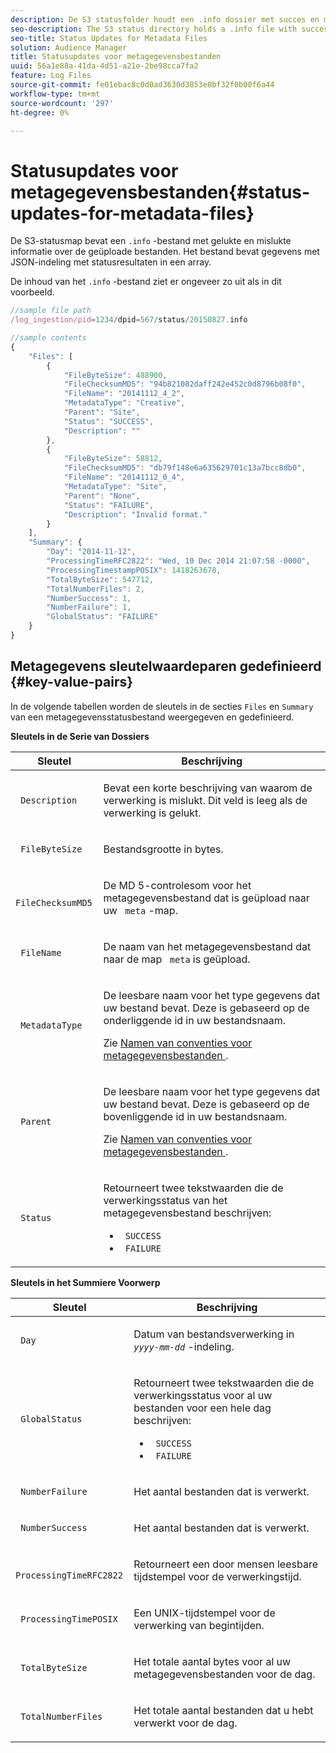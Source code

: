 ```yaml
---
description: De S3 statusfolder houdt een .info dossier met succes en mislukkingsinformatie over uw geupload dossiers. Het bestand bevat gegevens met JSON-indeling met statusresultaten in een array.
seo-description: The S3 status directory holds a .info file with success and failure information about your uploaded files. The file contains JSON-formatted data with status results in an array.
seo-title: Status Updates for Metadata Files
solution: Audience Manager
title: Statusupdates voor metagegevensbestanden
uuid: 56a1e88a-41da-4d51-a21e-2be98cca7fa2
feature: Log Files
source-git-commit: fe01ebac8c0d0ad3630d3853e0bf32f0b00f6a44
workflow-type: tm+mt
source-wordcount: '297'
ht-degree: 0%

---
```



# Statusupdates voor metagegevensbestanden{#status-updates-for-metadata-files}

De S3-statusmap bevat een `.info` -bestand met gelukte en mislukte informatie over de geüploade bestanden. Het bestand bevat gegevens met JSON-indeling met statusresultaten in een array.

De inhoud van het `.info` -bestand ziet er ongeveer zo uit als in dit voorbeeld.

```js
//sample file path
/log_ingestion/pid=1234/dpid=567/status/20150827.info

//sample contents
{
    "Files": [
        {
            "FileByteSize": 488900,
            "FileChecksumMD5": "94b821082daff242e452c0d8796b08f0",
            "FileName": "20141112_4_2",
            "MetadataType": "Creative",
            "Parent": "Site",
            "Status": "SUCCESS",
            "Description": ""
        },
        {
            "FileByteSize": 58812,
            "FileChecksumMD5": "db79f148e6a635629701c13a7bcc8db0",
            "FileName": "20141112_0_4",
            "MetadataType": "Site",
            "Parent": "None",
            "Status": "FAILURE",
            "Description": "Invalid format."
        }
    ],
    "Summary": {
        "Day": "2014-11-12",
        "ProcessingTimeRFC2822": "Wed, 10 Dec 2014 21:07:58 -0000",
        "ProcessingTimestampPOSIX": 1418263678,
        "TotalByteSize": 547712,
        "TotalNumberFiles": 2,
        "NumberSuccess": 1,
        "NumberFailure": 1,
        "GlobalStatus": "FAILURE"
    }
}
```

## Metagegevens sleutelwaardeparen gedefinieerd {#key-value-pairs}

In de volgende tabellen worden de sleutels in de secties `Files` en `Summary` van een metagegevensstatusbestand weergegeven en gedefinieerd.

**Sleutels in de Serie van Dossiers**

<table id="table_BF23C032FEFA446282E9364E85BE8C9F"> 
 <thead> 
  <tr> 
   <th colname="col1" class="entry"> Sleutel </th> 
   <th colname="col2" class="entry"> Beschrijving </th> 
  </tr> 
 </thead>
 <tbody> 
  <tr> 
   <td colname="col1"> <p> <code> Description</code> </p> </td> 
   <td colname="col2"> <p>Bevat een korte beschrijving van waarom de verwerking is mislukt. Dit veld is leeg als de verwerking is gelukt. </p> </td> 
  </tr> 
  <tr> 
   <td colname="col1"> <p> <code> FileByteSize</code> </p> </td> 
   <td colname="col2"> <p>Bestandsgrootte in bytes. </p> </td> 
  </tr> 
  <tr> 
   <td colname="col1"> <p> <code> FileChecksumMD5</code> </p> </td> 
   <td colname="col2"> <p>De MD 5-controlesom voor het metagegevensbestand dat is geüpload naar uw <code> meta</code> -map. </p> </td> 
  </tr> 
  <tr> 
   <td colname="col1"> <p> <code> FileName</code> </p> </td> 
   <td colname="col2"> <p>De naam van het metagegevensbestand dat naar de map <code> meta</code> is geüpload. </p> </td> 
  </tr> 
  <tr> 
   <td colname="col1"> <p> <code> MetadataType</code> </p> </td> 
   <td colname="col2"> <p>De leesbare naam voor het type gegevens dat uw bestand bevat. Deze is gebaseerd op de onderliggende id in uw bestandsnaam. </p> <p>Zie <a href="../../../reporting/audience-optimization-reports/metadata-files-intro/metadata-file-names.md"> Namen van conventies voor metagegevensbestanden </a> . </p> </td> 
  </tr> 
  <tr> 
   <td colname="col1"> <p> <code> Parent</code> </p> </td> 
   <td colname="col2"> <p>De leesbare naam voor het type gegevens dat uw bestand bevat. Deze is gebaseerd op de bovenliggende id in uw bestandsnaam. </p> <p>Zie <a href="../../../reporting/audience-optimization-reports/metadata-files-intro/metadata-file-names.md"> Namen van conventies voor metagegevensbestanden </a> . </p> </td> 
  </tr> 
  <tr> 
   <td colname="col1"> <p> <code> Status</code> </p> </td> 
   <td colname="col2"> <p>Retourneert twee tekstwaarden die de verwerkingsstatus van het metagegevensbestand beschrijven: </p> 
    <ul id="ul_3814EBB6B42B4EB294B1ABA5782190B6"> 
     <li id="li_92AAECE7E9A44B1193A1D93ABBCE46B0"> <code> SUCCESS</code> </li> 
     <li id="li_3109F4E254374117A89CB989F221CB18"> <code> FAILURE</code> </li> 
    </ul> </td> 
  </tr> 
 </tbody> 
</table>

**Sleutels in het Summiere Voorwerp**

<table id="table_C765A0CDBAA14A2FB5E0D38BDD1D292A"> 
 <thead> 
  <tr> 
   <th colname="col1" class="entry"> Sleutel </th> 
   <th colname="col2" class="entry"> Beschrijving </th> 
  </tr> 
 </thead>
 <tbody> 
  <tr> 
   <td colname="col1"> <p> <code> Day</code> </p> </td> 
   <td colname="col2"> <p>Datum van bestandsverwerking in <code><i>yyyy-mm-dd</i></code> -indeling. </p> </td> 
  </tr> 
  <tr> 
   <td colname="col1"> <p> <code> GlobalStatus</code> </p> </td> 
   <td colname="col2"> <p>Retourneert twee tekstwaarden die de verwerkingsstatus voor al uw bestanden voor een hele dag beschrijven: </p> 
    <ul id="ul_3FC092CA043A486C9C79FECF71FAF8FB"> 
     <li id="li_754B32D8267D44BBBD6EC354C459C566"> <code> SUCCESS</code> </li> 
     <li id="li_8B64E39C80424AC2B95DF9B53D62864E"> <code> FAILURE</code> </li> 
    </ul> </td> 
  </tr> 
  <tr> 
   <td colname="col1"> <p> <code> NumberFailure</code> </p> </td> 
   <td colname="col2"> <p>Het aantal bestanden dat is verwerkt. </p> </td> 
  </tr> 
  <tr> 
   <td colname="col1"> <p> <code> NumberSuccess</code> </p> </td> 
   <td colname="col2"> <p>Het aantal bestanden dat is verwerkt. </p> </td> 
  </tr> 
  <tr> 
   <td colname="col1"> <p> <code> ProcessingTimeRFC2822</code> </p> </td> 
   <td colname="col2"> <p>Retourneert een door mensen leesbare tijdstempel voor de verwerkingstijd. </p> </td> 
  </tr> 
  <tr> 
   <td colname="col1"> <p> <code> ProcessingTimePOSIX</code> </p> </td> 
   <td colname="col2"> <p>Een UNIX-tijdstempel voor de verwerking van begintijden. </p> </td> 
  </tr> 
  <tr> 
   <td colname="col1"> <p> <code> TotalByteSize</code> </p> </td> 
   <td colname="col2"> <p>Het totale aantal bytes voor al uw metagegevensbestanden voor de dag. </p> </td> 
  </tr> 
  <tr> 
   <td colname="col1"> <p> <code> TotalNumberFiles</code> </p> </td> 
   <td colname="col2"> <p>Het totale aantal bestanden dat u hebt verwerkt voor de dag. </p> </td> 
  </tr> 
 </tbody> 
</table>
